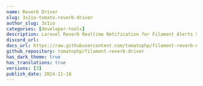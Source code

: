 ```yaml
---
name: Reverb Driver
slug: 3x1io-tomato-reverb-driver
author_slug: 3x1io
categories: [developer-tools]
description: Laravel Reverb Realtime Notification for Filament Alerts Sender
discord_url:
docs_url: https://raw.githubusercontent.com/tomatophp/filament-reverb-driver/master/README.md
github_repository: tomatophp/filament-reverb-driver
has_dark_theme: true
has_translations: true
versions: [3]
publish_date: 2024-11-18
---
```


